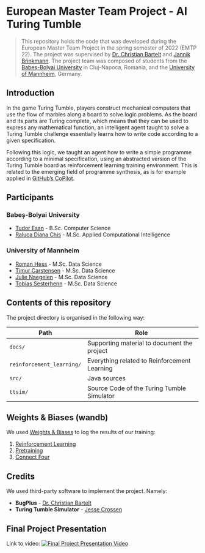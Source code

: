 # European Master Team Project - AI Turing Tumble

> This repository holds the code that was developed during the European Master Team Project
> in the spring semester of 2022 (EMTP 22). The project was supervised by
> [Dr. Christian Bartelt](https://www.uni-mannheim.de/en/ines/about-us/researchers/dr-christian-bartelt/) and
> [Jannik Brinkmann](https://www.linkedin.com/in/brinkmann-jannik/). The project team was
> composed of students from the [Babeș-Bolyai University](https://www.ubbcluj.ro/en/)
> in Cluj-Napoca, Romania, and the [University of Mannheim](https://www.uni-mannheim.de/), Germany.

## Introduction

In the game Turing Tumble, players construct mechanical computers that use the flow of marbles along a board to solve
logic problems. As the board and its parts are Turing complete, which means that they can be used to express any
mathematical function, an intelligent agent taught to solve a Turing Tumble challenge essentially learns how to write
code according to a given specification.

Following this logic, we taught an agent how to write a simple programme according to a minimal specification, using
an abstracted version of the Turing Tumble board as reinforcement learning training environment. This is related to
the emerging field of programme synthesis, as is for example applied in
[GitHub’s CoPilot](https://github.com/features/copilot).

## Participants

### Babeș-Bolyai University

* [Tudor Esan](https://github.com/TudorEsan) - B.Sc. Computer Science
* [Raluca Diana Chis](https://github.com/RalucaChis) - M.Sc. Applied Computational Intelligence

### University of Mannheim

* [Roman Hess](https://github.com/romanhess98) - M.Sc. Data Science
* [Timur Carstensen](https://github.com/timurcarstensen) - M.Sc. Data Science
* [Julie Naegelen](https://github.com/jnaeg) - M.Sc. Data Science
* [Tobias Sesterhenn](https://github.com/Tsesterh) - M.Sc. Data Science

## Contents of this repository

The project directory is organised in the following way:

| Path                      | Role                                         |
|---------------------------|----------------------------------------------|
| `docs/`                   | Supporting material to document the project  |
| `reinforcement_learning/` | Everything related to Reinforcement Learning |
| `src/`                    | Java sources                                 |
| `ttsim/`                  | Source Code of the Turing Tumble Simulator   |

## Weights & Biases (wandb)
We used [Weights & Biases](https://wandb.ai/) to log the results of our training: 
1. [Reinforcement Learning](https://wandb.ai/mtp-ai-board-game-engine/ray-tune-bugbit)
2. [Pretraining](https://wandb.ai/mtp-ai-board-game-engine/Pretraining)
3. [Connect Four](https://wandb.ai/mtp-ai-board-game-engine/connect-four)

## Credits

We used third-party software to implement the project. Namely:

- **BugPlus** - [Dr. Christian Bartelt](https://www.uni-mannheim.de/en/ines/about-us/researchers/dr-christian-bartelt/)
- **Turing Tumble Simulator** - [Jesse Crossen](https://github.com/jessecrossen/ttsim)

## Final Project Presentation

Link to video:
[![Final Project Presentation Video](https://img.youtube.com/vi/w501gf2MLFM/0.jpg)](https://www.youtube.com/watch?v=w501gf2MLFM)

